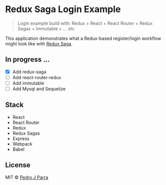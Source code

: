 # Redux Saga Login Example

> Login example build with: Redux + React + React Router + Redux Sagas + Immutable + ... etc

This application demonstrates what a Redux-based register/login workflow might look like with [Redux Saga](https://github.com/yelouafi/redux-saga).


## In progress ...
- [x] Add redux-saga
- [ ] Add react-router-redux
- [ ] Add immutable
- [ ] Add Mysql and Sequelize

## Stack

- React
- React Router
- Redux
- Redux Sagas
- Express
- Webpack
- Babel

## License

MIT © [Pedro J Parra](http://pedrojparra.es)
